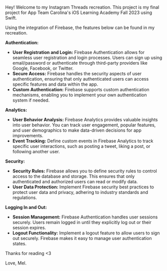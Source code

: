 Hey! Welcome to my Instagram Threads recreation.
This project is my final project for App Team Carolina's iOS Learning Academy Fall 2023 using Swift.

Using the integration of Firebase, the features below can be found in my recreation.

**Authentication:**
   - **User Registration and Login:** Firebase Authentication allows for seamless user registration and login processes. Users can sign up using email/password or authenticate through third-party providers like Google, Facebook, or Twitter.
   - **Secure Access:** Firebase handles the security aspects of user authentication, ensuring that only authenticated users can access specific features and data within the app.
   - **Custom Authentication:** Firebase supports custom authentication mechanisms, enabling you to implement your own authentication system if needed.

**Analytics:**
   - **User Behavior Analysis:** Firebase Analytics provides valuable insights into user behavior. You can track user engagement, popular features, and user demographics to make data-driven decisions for app improvements.
   - **Event Tracking:** Define custom events in Firebase Analytics to track specific user interactions, such as posting a tweet, liking a post, or following another user.

**Security:**
   - **Security Rules:** Firebase allows you to define security rules to control access to the database and storage. This ensures that only authenticated and authorized users can read or modify data.
   - **User Data Protection:** Implement Firebase security best practices to protect user data and privacy, adhering to industry standards and regulations.

**Logging In and Out:**
   - **Session Management:** Firebase Authentication handles user sessions securely. Users remain logged in until they explicitly log out or their session expires.
   - **Logout Functionality:** Implement a logout feature to allow users to sign out securely. Firebase makes it easy to manage user authentication states.

Thanks for reading <3

Love,
      Mel.
